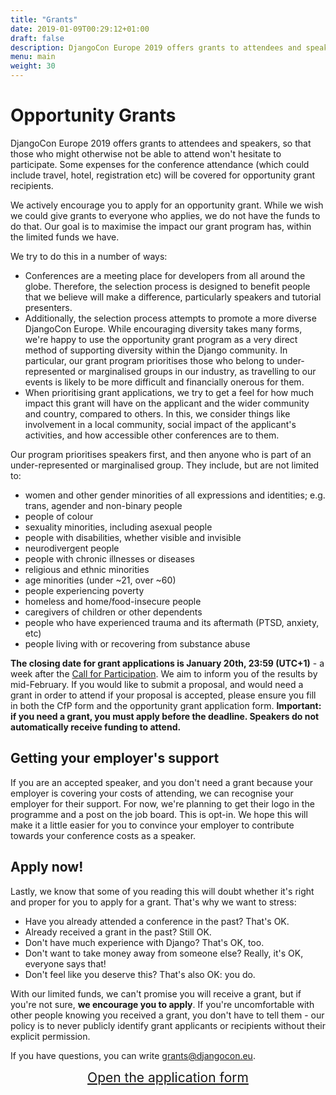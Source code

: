 ```yaml
---
title: "Grants"
date: 2019-01-09T00:29:12+01:00
draft: false
description: DjangoCon Europe 2019 offers grants to attendees and speakers, so that those who might otherwise not be able to attend won't hesitate to participate.
menu: main
weight: 30
---
```


# Opportunity Grants

DjangoCon Europe 2019 offers grants to attendees and speakers, so that those who might otherwise not be able to attend won't hesitate to participate. Some expenses for the conference attendance (which could include travel, hotel, registration etc) will be covered for opportunity grant recipients.

We actively encourage you to apply for an opportunity grant. While we wish we could give grants to everyone who applies, we do not have the funds to do that. Our goal is to maximise the impact our grant program has, within the limited funds we have.

We try to do this in a number of ways:

* Conferences are a meeting place for developers from all around the globe. Therefore, the selection process is designed to benefit people that we believe will make a difference, particularly speakers and tutorial presenters.
* Additionally, the selection process attempts to promote a more diverse DjangoCon Europe. While encouraging diversity takes many forms, we're happy to use the opportunity grant program as a very direct method of supporting diversity within the Django community. In particular, our grant program prioritises those who belong to under-represented or marginalised groups in our industry, as travelling to our events is likely to be more difficult and financially onerous for them.
* When prioritising grant applications, we try to get a feel for how much impact this grant will have on the applicant and the wider community and country, compared to others. In this, we consider things like involvement in a local community, social impact of the applicant's activities, and how accessible other conferences are to them.

Our program prioritises speakers first, and then anyone who is part of an under-represented or marginalised group. They include, but are not limited to:

* women and other gender minorities of all expressions and identities; e.g. trans, agender and non-binary people
* people of colour
* sexuality minorities, including asexual people
* people with disabilities, whether visible and invisible
* neurodivergent people
* people with chronic illnesses or diseases
* religious and ethnic minorities
* age minorities (under ~21, over ~60)
* people experiencing poverty
* homeless and home/food-insecure people
* caregivers of children or other dependents
* people who have experienced trauma and its aftermath (PTSD, anxiety, etc)
* people living with or recovering from substance abuse

**The closing date for grant applications is January 20th, 23:59 (UTC+1)** - a week after the [Call for Participation](/cfp/). We aim to inform you of the results by mid-February. If you would like to submit a proposal, and would need a grant in order to attend if your proposal is accepted, please ensure you fill in both the CfP form and the opportunity grant application form. **Important: if you need a grant, you must apply before the deadline. Speakers do not automatically receive funding to attend.**

## Getting your employer's support

If you are an accepted speaker, and you don't need a grant because your employer is covering your costs of attending, we can recognise your employer for their support. For now, we're planning to get their logo in the programme and a post on the job board. This is opt-in. We hope this will make it a little easier for you to convince your employer to contribute towards your conference costs as a speaker.

## Apply now!

Lastly, we know that some of you reading this will doubt whether it's right and proper for you to apply for a grant. That's why we want to stress:

* Have you already attended a conference in the past? That's OK.
* Already received a grant in the past? Still OK.
* Don't have much experience with Django? That's OK, too.
* Don't want to take money away from someone else? Really, it's OK, everyone says that!
* Don't feel like you deserve this? That's also OK: you do.

With our limited funds, we can't promise you will receive a grant, but if you're not sure, **we encourage you to apply**. If you're uncomfortable with other people knowing you received a grant, you don't have to tell them - our policy is to never publicly identify grant applicants or recipients without their explicit permission.

If you have questions, you can write [grants@djangocon.eu](mailto:grants@djangocon.eu).

<center><a href="https://grorg.aeracode.org/djeu2019/apply/" target="_blank" style="font-size: 150%">Open the application form</a></center>

